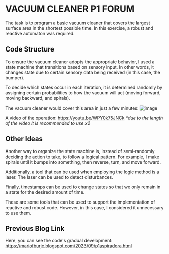 # VACUUM CLEANER P1 FORUM
The task is to program a basic vacuum cleaner that covers the largest surface area in the shortest possible time. In this exercise, a robust and reactive automaton was required.

## Code Structure
To ensure the vacuum cleaner adopts the appropriate behavior, I used a state machine that transitions based on sensory input. In other words, it changes state due to certain sensory data being received (in this case, the bumper).

To decide which states occur in each iteration, it is determined randomly by assigning certain probabilities to how the vacuum will act (moving forward, moving backward, and spirals).

The vacuum cleaner would cover this area in just a few minutes:
![image](https://github.com/user-attachments/assets/98e0cade-f048-44a0-bbd3-fa411566c6e4)

A video of the operation: https://youtu.be/WPY0k75JNCk _*due to the length of the video it is recommended to use x2_

## Other Ideas
Another way to organize the state machine is, instead of semi-randomly deciding the action to take, to follow a logical pattern. For example, I make spirals until it bumps into something, then reverse, turn, and move forward.

Additionally, a tool that can be used when employing the logic method is a laser. The laser can be used to detect disturbances.

Finally, timestamps can be used to change states so that we only remain in a state for the desired amount of time.

These are some tools that can be used to support the implementation of reactive and robust code. However, in this case, I considered it unnecessary to use them.

## Previous Blog Link
Here, you can see the code's gradual development: https://mariofburjc.blogspot.com/2023/09/p1aspiradora.html


